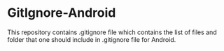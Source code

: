 # GitIgnore-Android
This repository contains .gitignore file which contains the list of files and folder that one should include in .gitignore file for Android.
